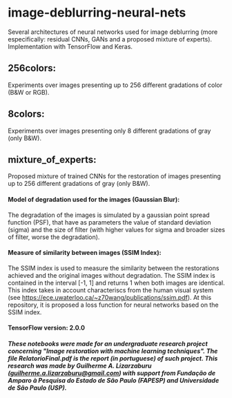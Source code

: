 # image-deblurring-neural-nets
Several architectures of neural networks used for image deblurring (more especifically: residual CNNs, GANs and a proposed mixture of experts). Implementation with TensorFlow and Keras.

## 256colors: 
Experiments over images presenting up to 256 different gradations of color (B&W or RGB).

## 8colors: 
Experiments over images presenting only 8 different gradations of gray (only B&W).

## mixture_of_experts:
Proposed mixture of trained CNNs for the restoration of images presenting up to 256 different gradations of gray (only B&W).

#### Model of degradation used for the images (Gaussian Blur):
The degradation of the images is simulated by a gaussian point spread function (PSF), that have as parameters the value of standard deviation (sigma) and the size of filter (with higher values for sigma and broader sizes of filter, worse the degradation).

#### Measure of similarity between images (SSIM Index):
The SSIM index is used to measure the similarity between the restorations achieved and the original images without degradation. The SSIM index is contained in the interval [-1, 1] and returns 1 when both images are identical. This index takes in account characteriscs from the human visual system (see https://ece.uwaterloo.ca/~z70wang/publications/ssim.pdf). At this repository, it is proposed a loss function for neural networks based on the SSIM index.

#### TensorFlow version: 2.0.0

##### These notebooks were made for an undergraduate research project concerning "Image restoration with machine learning techniques". The file RelatorioFinal.pdf is the report (in portuguese) of such project. This research was made by Guilherme A. Lizarzaburu (guilherme.a.lizarzaburu@gmail.com) with support from Fundação de Amparo à Pesquisa do Estado de São Paulo (FAPESP) and Universidade de São Paulo (USP).
